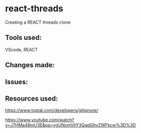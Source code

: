 # react-threads
Creating a REACT threads clone


## Tools used:
VScode, REACT

## Changes made:


## Issues:


## Resources used:

https://www.toptal.com/developers/gitignore/

https://www.youtube.com/watch?v=J7HMa48mU3E&pp=ygUNcmVhY3QgdGhyZWFkcw%3D%3D